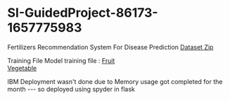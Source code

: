 
# SI-GuidedProject-86173-1657775983
Fertilizers Recommendation System For Disease Prediction
[Dataset Zip](https://drive.google.com/file/d/1qcUGncBEPLKIt10mZp7S2Gam6apLUBCQ/view?usp=sharing) 

Training File
  Model training file  : 
    [Fruit](https://colab.research.google.com/drive/1OoGbY0s73OaI-_c8ea6CFtcyf1laJBIl?usp=sharing)   
    [Vegetable](https://colab.research.google.com/drive/1_u9lxj73boBVVnP1fFXTw-k-t9rj29QH?usp=sharing)

IBM Deployment wasn't done due to Memory usage got completed for the month --- so deployed using spyder in flask

